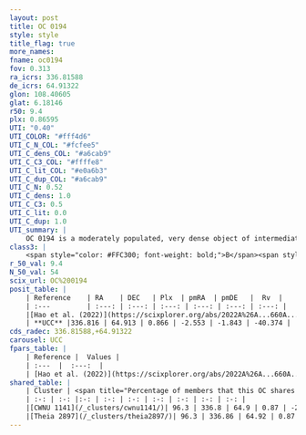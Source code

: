 ```yaml
---
layout: post
title: OC 0194
style: style
title_flag: true
more_names: 
fname: oc0194
fov: 0.313
ra_icrs: 336.81588
de_icrs: 64.91322
glon: 108.40605
glat: 6.18146
r50: 9.4
plx: 0.86595
UTI: "0.40"
UTI_COLOR: "#fff4d6"
UTI_C_N_COL: "#fcfee5"
UTI_C_dens_COL: "#a6cab9"
UTI_C_C3_COL: "#ffffe8"
UTI_C_lit_COL: "#e0a6b3"
UTI_C_dup_COL: "#a6cab9"
UTI_C_N: 0.52
UTI_C_dens: 1.0
UTI_C_C3: 0.5
UTI_C_lit: 0.0
UTI_C_dup: 1.0
UTI_summary: |
    OC 0194 is a moderately populated, very dense object of intermediate C3 quality. It was recently reported in the literature. This object shares a large percentage of members with 2 later reported entries.
class3: |
    <span style="color: #FFC300; font-weight: bold;">B</span><span style="color: #FFC300; font-weight: bold;">B</span>
r_50_val: 9.4
N_50_val: 54
scix_url: OC%200194
posit_table: |
    | Reference    | RA    | DEC   | Plx  | pmRA  | pmDE   |  Rv  |
    | :---         | :---: | :---: | :---: | :---: | :---: | :---: |
    |[Hao et al. (2022)](https://scixplorer.org/abs/2022A%26A...660A...4H) | 336.841 | 64.931 | 0.873 | -2.544 | -1.83 | 7.529 |
    | **UCC** |336.816 | 64.913 | 0.866 | -2.553 | -1.843 | -40.374 | 
cds_radec: 336.81588,+64.91322
carousel: UCC
fpars_table: |
    | Reference |  Values |
    | :---  |  :---:  |
    | [Hao et al. (2022)](https://scixplorer.org/abs/2022A%26A...660A...4H) | `AG=3.84, age=7.4, Z=0.027` |
shared_table: |
    | Cluster | <span title="Percentage of members that this OC shares with the ones listed">%</span>   | RA   | DEC   | Plx   | pmRA  | pmDE  | Rv | UTI |
    | :-: | :-: |:-: | :-: | :-: | :-: | :-: | :-: | :-: |
    |[CWNU 1141](/_clusters/cwnu1141/)| 96.3 | 336.8 | 64.9 | 0.87 | -2.55 | -1.84 | -40.37 |0.06 |
    |[Theia 2897](/_clusters/theia2897/)| 96.3 | 336.86 | 64.92 | 0.87 | -2.56 | -1.83 | -40.37 |0.09 |
---
```

